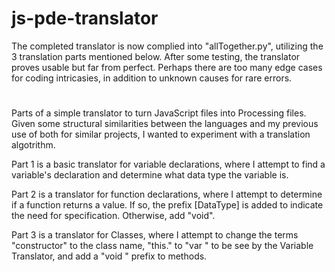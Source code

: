 # js-pde-translator

The completed translator is now complied into "allTogether.py", utilizing the 3 translation parts mentioned below. After some testing, the translator proves usable but far from perfect. Perhaps there are too many edge cases for coding intricasies, in addition to unknown causes for rare errors.

#

Parts of a simple translator to turn JavaScript files into Processing files. Given some structural similarities between the languages and my previous use of both for similar projects, I wanted to experiment with a translation algotrithm. 

Part 1 is a basic translator for variable declarations, where I attempt to find a variable's declaration and determine what data type the variable is.

Part 2 is a translator for function declarations, where I attempt to determine if a function returns a value. If so, the prefix [DataType] is added to indicate the need for specification. Otherwise, add "void".

Part 3 is a translator for Classes, where I attempt to change the terms "constructor" to the class name, "this." to "var " to be see by the Variable Translator, and add a "void " prefix to methods. 
